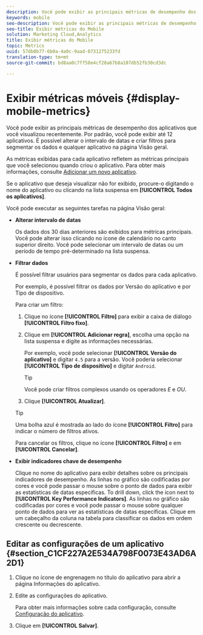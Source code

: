 ```yaml
---
description: Você pode exibir as principais métricas de desempenho dos aplicativos que você visualizou recentemente. Por padrão, você pode exibir até 12 aplicativos. É possível alterar o intervalo de datas e criar filtros para segmentar os dados e qualquer aplicativo na página Visão geral.
keywords: mobile
seo-description: Você pode exibir as principais métricas de desempenho dos aplicativos que você visualizou recentemente. Por padrão, você pode exibir até 12 aplicativos. É possível alterar o intervalo de datas e criar filtros para segmentar os dados e qualquer aplicativo na página Visão geral.
seo-title: Exibir métricas do Mobile
solution: Marketing Cloud,Analytics
title: Exibir métricas do Mobile
topic: Metrics
uuid: 57db0b77-6b0a-4a0c-9aad-0731275233fd
translation-type: tm+mt
source-git-commit: bd8aa0c7ff58e4cf28a67b8a107db52fb30cd3dc

---
```



# Exibir métricas móveis {#display-mobile-metrics}

Você pode exibir as principais métricas de desempenho dos aplicativos que você visualizou recentemente. Por padrão, você pode exibir até 12 aplicativos. É possível alterar o intervalo de datas e criar filtros para segmentar os dados e qualquer aplicativo na página Visão geral.

As métricas exibidas para cada aplicativo refletem as métricas principais que você selecionou quando criou o aplicativo. Para obter mais informações, consulte  [Adicionar um novo aplicativo](/help/using/manage-apps/t-new-app.md).

Se o aplicativo que deseja visualizar não for exibido, procure-o digitando o nome do aplicativo ou clicando na lista suspensa em **[!UICONTROL Todos os aplicativos]**.

Você pode executar as seguintes tarefas na página Visão geral:

* **Alterar intervalo de datas**

   Os dados dos 30 dias anteriores são exibidos para métricas principais. Você pode alterar isso clicando no ícone de calendário no canto superior direito. Você pode selecionar um intervalo de datas ou um período de tempo pré-determinado na lista suspensa.

* **Filtrar dados**

   É possível filtrar usuários para segmentar os dados para cada aplicativo.

   Por exemplo, é possível filtrar os dados por Versão do aplicativo e por Tipo de dispositivo.

   Para criar um filtro:

   1. Clique no ícone **[!UICONTROL Filtro]** para exibir a caixa de diálogo **[!UICONTROL Filtro fixo]**.
   1. Clique em **[!UICONTROL Adicionar regra]**, escolha uma opção na lista suspensa e digite as informações necessárias.

      Por exemplo, você pode selecionar  **[!UICONTROL Versão do aplicativo]** e digitar `4.5` para a versão. Você poderia selecionar **[!UICONTROL Tipo de dispositivo]** e digitar `Android`.

      >[!TIP]
      >
      >Você pode criar filtros complexos usando os operadores *E* e *OU*.

   1. Clique **[!UICONTROL Atualizar]**.
   >[!TIP]
   >
   >Uma bolha azul é mostrada ao lado do ícone **[!UICONTROL Filtro]** para indicar o número de filtros ativos.

   Para cancelar os filtros, clique no ícone **[!UICONTROL Filtro]** e em **[!UICONTROL Cancelar]**.

* **Exibir indicadores chave de desempenho**

   Clique no nome do aplicativo para exibir detalhes sobre os principais indicadores de desempenho. As linhas no gráfico são codificadas por cores e você pode passar o mouse sobre o ponto de dados para exibir as estatísticas de datas específicas. To drill down, click the icon next to **[!UICONTROL Key Performance Indicators]**. As linhas no gráfico são codificadas por cores e você pode passar o mouse sobre qualquer ponto de dados para ver as estatísticas de datas específicas. Clique em um cabeçalho da coluna na tabela para classificar os dados em ordem crescente ou decrescente.

## Editar as configurações de um aplicativo {#section_C1CF227A2E534A798F0073E43AD6A2D1}

1. Clique no ícone de engrenagem no título do aplicativo para abrir a página Informações do aplicativo.
1. Edite as configurações do aplicativo.

   Para obter mais informações sobre cada configuração, consulte  [Configuração do aplicativo](/help/using/c-manage-app-settings/c-mob-confg-app/c-mob-confg-app.md).

1. Clique em **[!UICONTROL Salvar]**.
